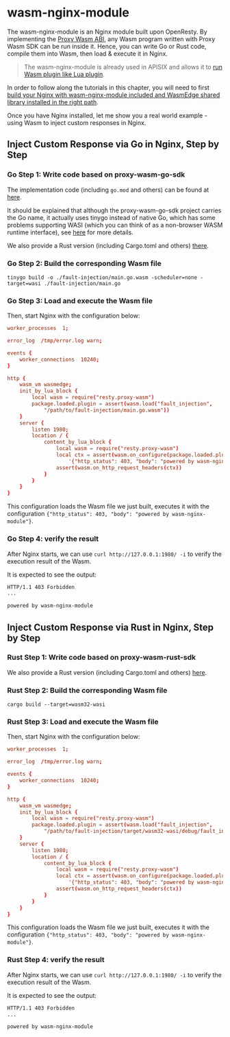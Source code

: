 # wasm-nginx-module

The wasm-nginx-module is an Nginx module built upon OpenResty. By implementing the [Proxy Wasm ABI](https://github.com/proxy-wasm/spec), any Wasm program written with Proxy Wasm SDK can be run inside it. Hence, you can write Go or Rust code, compile them into Wasm, then load & execute it in Nginx.

> The wasm-nginx-module is already used in APISIX and allows it to [run Wasm plugin like Lua plugin](https://github.com/apache/apisix/blob/master/docs/en/latest/wasm.md).

In order to follow along the tutorials in this chapter, you will need to first [build your Nginx with wasm-nginx-module included and WasmEdge shared library installed in the right path](https://github.com/api7/wasm-nginx-module#install-dependencies).

Once you have Nginx installed, let me show you a real world example - using Wasm to inject custom responses in Nginx.

## Inject Custom Response via Go in Nginx, Step by Step

### Go Step 1: Write code based on proxy-wasm-go-sdk

The implementation code (including `go.mod` and others) can be found at [here](https://github.com/apache/apisix/tree/master/t/wasm).

It should be explained that although the proxy-wasm-go-sdk project carries the Go name, it actually uses tinygo instead of native Go, which has some problems supporting WASI (which you can think of as a non-browser WASM runtime interface), see [here](https://github.com/tetratelabs/proxy-wasm-go-sdk/blob/main/doc/OVERVIEW.md#tinygo-vs-the-official-go-compiler) for more details.

We also provide a Rust version (including Cargo.toml and others) [there](https://github.com/api7/wasm-nginx-module/tree/main/t/testdata/rust/fault-injection).

### Go Step 2: Build the corresponding Wasm file

```shell
tinygo build -o ./fault-injection/main.go.wasm -scheduler=none -target=wasi ./fault-injection/main.go
```

### Go Step 3: Load and execute the Wasm file

Then, start Nginx with the configuration below:

```conf
worker_processes  1;

error_log  /tmp/error.log warn;

events {
    worker_connections  10240;
}

http {
    wasm_vm wasmedge;
    init_by_lua_block {
        local wasm = require("resty.proxy-wasm")
        package.loaded.plugin = assert(wasm.load("fault_injection",
            "/path/to/fault-injection/main.go.wasm"))
    }
    server {
        listen 1980;
        location / {
            content_by_lua_block {
                local wasm = require("resty.proxy-wasm")
                local ctx = assert(wasm.on_configure(package.loaded.plugin,
                    '{"http_status": 403, "body": "powered by wasm-nginx-module"}'))
                assert(wasm.on_http_request_headers(ctx))
            }
        }
    }
}
```

This configuration loads the Wasm file we just built, executes it with the configuration `{"http_status": 403, "body": "powered by wasm-nginx-module"}`.

### Go Step 4: verify the result

After Nginx starts, we can use `curl http://127.0.0.1:1980/ -i` to verify the execution result of the Wasm.

It is expected to see the output:

```bash
HTTP/1.1 403 Forbidden
...

powered by wasm-nginx-module
```

## Inject Custom Response via Rust in Nginx, Step by Step

### Rust Step 1: Write code based on proxy-wasm-rust-sdk

We also provide a Rust version (including Cargo.toml and others) [here](https://github.com/api7/wasm-nginx-module/tree/main/t/testdata/rust/fault-injection).

### Rust Step 2: Build the corresponding Wasm file

```shell
cargo build --target=wasm32-wasi
```

### Rust Step 3: Load and execute the Wasm file

Then, start Nginx with the configuration below:

```conf
worker_processes  1;

error_log  /tmp/error.log warn;

events {
    worker_connections  10240;
}

http {
    wasm_vm wasmedge;
    init_by_lua_block {
        local wasm = require("resty.proxy-wasm")
        package.loaded.plugin = assert(wasm.load("fault_injection",
            "/path/to/fault-injection/target/wasm32-wasi/debug/fault_injection.wasm"))
    }
    server {
        listen 1980;
        location / {
            content_by_lua_block {
                local wasm = require("resty.proxy-wasm")
                local ctx = assert(wasm.on_configure(package.loaded.plugin,
                    '{"http_status": 403, "body": "powered by wasm-nginx-module"}'))
                assert(wasm.on_http_request_headers(ctx))
            }
        }
    }
}
```

This configuration loads the Wasm file we just built, executes it with the configuration `{"http_status": 403, "body": "powered by wasm-nginx-module"}`.

### Rust Step 4: verify the result

After Nginx starts, we can use `curl http://127.0.0.1:1980/ -i` to verify the execution result of the Wasm.

It is expected to see the output:

```bash
HTTP/1.1 403 Forbidden
...

powered by wasm-nginx-module
```
